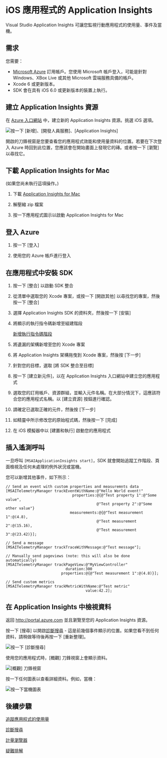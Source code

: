 <properties 
    pageTitle="iOS 應用程式的 Application Insights" 
    description="使用 Application Insights 分析您 iOS 應用程式的使用情況和效能。" 
    services="application-insights" 
    documentationCenter="ios"
    authors="alancameronwills" 
    manager="ronmart"/>

<tags 
    ms.service="application-insights" 
    ms.workload="tbd" 
    ms.tgt_pltfrm="ibiza" 
    ms.devlang="na" 
    ms.topic="article" 
    ms.date="04/27/2015" 
    ms.author="awills"/>

# iOS 應用程式的 Application Insights

Visual Studio Application Insights 可讓您監視行動應用程式的使用量、事件及當機。

## 需求

您需要：

* [Microsoft Azure](http://azure.com) 訂用帳戶。您使用 Microsoft 帳戶登入，可能是針對 Windows、XBox Live 或其他 Microsoft 雲端服務具備的帳戶。
* Xcode 6 或更新版本。
* SDK 會在具有 iOS 6.0 或更新版本的裝置上執行。

## 建立 Application Insights 資源

在 [Azure 入口網站][portal] 中，建立新的 Application Insights 資源。挑選 iOS 選項。

![按一下 [新增]、[開發人員服務]、[Application Insights]](./media/app-insights-ios/11-new.png)

開啟的刀鋒視窗是您要查看您的應用程式效能和使用量資料的位置。若要在下次登入 Azure 時回到此位置，您應該會在開始畫面上發現它的磚。或者按一下 [瀏覽] 以尋找它。

## 下載 Application Insights for Mac

(如果您尚未執行這項操作。)

1. 下載 [Application Insights for Mac](http://go.microsoft.com/fwlink/?LinkID=533209)

2. 解壓縮 zip 檔案

3. 按一下應用程式圖示以啟動 Application Insights for Mac

## <a name="signin"></a>登入 Azure

1. 按一下 [登入]

2. 使用您的 Azure 帳戶進行登入

## 在應用程式中安裝 SDK

1. 按一下 [整合] 以啟動 SDK 整合

2. 從清單中選取您的 Xcode 專案，或按一下 [開啟其他] 以尋找您的專案，然後按一下 [整合]

3. 選擇 Application Insights SDK 的資料夾，然後按一下 [安裝]

4. 將顯示的執行指令碼新增至組建階段

    [新增執行指令碼階段](http://hockeyapp.net/help/runscriptbuildphase/)

5. 將遺漏的架構新增至您的 Xcode 專案

6. 將 Application Insights 架構拖曳到 Xcode 專案，然後按 [下一步]

7. 針對您的目標，選取 [將 SDK 整合至目標]

8. 按一下 [建立新元件]，以在 Application Insights 入口網站中建立您的應用程式

9. 選取您的訂用帳戶、資源群組，並輸入元件名稱。在大部分情況下，這應該符合您的應用程式名稱。以 [建立資源] 按鈕進行確認。

10. 請確定已選取正確的元件，然後按 [下一步]

11. 如精靈中所示修改您的原始程式碼，然後按一下 [完成]

12. 在 iOS 模擬器中以 [建置和執行] 啟動您的應用程式

## 插入遙測呼叫

一旦呼叫 `[MSAIApplicationInsights start]`，SDK 就會開始追蹤工作階段、頁面檢視及任何未處理的例外狀況或當機。

您可以新增其他事件，如下所示：

    // Send an event with custom properties and measuremnts data
    [MSAITelemetryManager trackEventWithName:@"Hello World event!"
                                  properties:@{@"Test property 1":@"Some value",
                                             @"Test property 2":@"Some other value"}
                                 measurements:@{@"Test measurement 1":@(4.8),
                                             @"Test measurement 2":@(15.16),
                                             @"Test measurement 3":@(23.42)}];

    // Send a message
    [MSAITelemetryManager trackTraceWithMessage:@"Test message"];

    // Manually send pageviews (note: this will also be done automatically)
    [MSAITelemetryManager trackPageView:@"MyViewController"
                               duration:300
                             properties:@{@"Test measurement 1":@(4.8)}];

    // Send custom metrics
    [MSAITelemetryManager trackMetricWithName:@"Test metric" 
                                        value:42.2];

## 在 Application Insights 中檢視資料

返回 http://portal.azure.com 並且瀏覽至您的 Application Insights 資源。

按一下 [搜尋] 以開啟[診斷搜尋][diagnostic] - 這是前幾個事件顯示的位置。如果您看不到任何資料，請稍做等待後再按一下 [重新整理]。

![按一下 [診斷搜尋]](./media/app-insights-ios/21-search.png)

使用您的應用程式時，[概觀] 刀鋒視窗上會顯示資料。

![[概觀] 刀鋒視窗](./media/app-insights-ios/22-oview.png)

按一下任何圖表以查看詳細資料。例如，當機：

![按一下當機圖表](./media/app-insights-ios/23-crashes.png)
## <a name="usage"></a>後續步驟

[追蹤應用程式的使用量][track]

[診斷搜尋][diagnostic]

[計量瀏覽器][metrics]

[疑難排解][qna]


<!--Link references-->

[diagnostic]: app-insights-diagnostic-search.md
[metrics]: app-insights-metrics-explorer.md
[portal]: http://portal.azure.com/
[qna]: app-insights-troubleshoot-faq.md
[track]: app-insights-custom-events-metrics-api.md

 

<!---HONumber=62-->